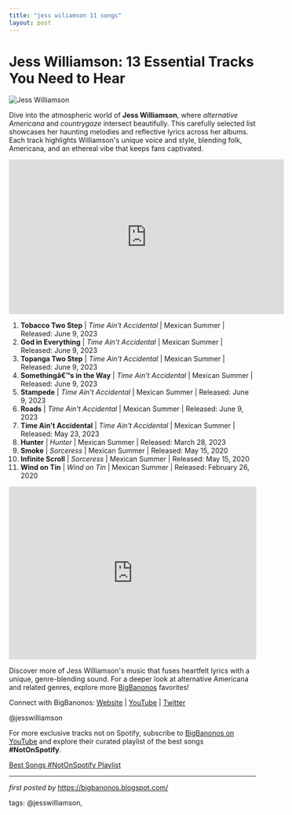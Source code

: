 ```yaml
---
title: "jess wiliamson 11 songs"
layout: post
---
```

<h1>Jess Williamson: 13 Essential Tracks You Need to Hear</h1>
<img alt="Jess Williamson" src="https://images.squarespace-cdn.com/content/v1/57a3b9689f7456038870f069/8c0ebdd0-8695-4da1-82c9-37aecbce24b6/Jess+Williamson+-+Time+Ain%27t+Accidental+_+Press+Photo%2C+Credit+to+Jackie+Lee+Young.jpeg" /> <p>Dive into the atmospheric world of <strong>Jess Williamson</strong>, where <em>alternative Americana</em> and <em>countrygaze</em> intersect beautifully. This carefully selected list showcases her haunting melodies and reflective lyrics across her albums. Each track highlights Williamson's unique voice and style, blending folk, Americana, and an ethereal vibe that keeps fans captivated.</p>
<iframe allowfullscreen="allowfullscreen" frameborder="0" height="315" src="https://www.youtube.com/embed/videoseries?list=PLtuNtuTatqI2Ocz6TUgd_FP5AML-oPs33" width="560"></iframe><br />
<ol> <li><strong>Tobacco Two Step</strong> | <em>Time Ain't Accidental</em> | Mexican Summer | Released: June 9, 2023</li> <li><strong>God in Everything</strong> | <em>Time Ain't Accidental</em> | Mexican Summer | Released: June 9, 2023</li> <li><strong>Topanga Two Step</strong> | <em>Time Ain't Accidental</em> | Mexican Summer | Released: June 9, 2023</li> <li><strong>Somethingâ€™s in the Way</strong> | <em>Time Ain't Accidental</em> | Mexican Summer | Released: June 9, 2023</li> <li><strong>Stampede</strong> | <em>Time Ain't Accidental</em> | Mexican Summer | Released: June 9, 2023</li> <li><strong>Roads</strong> | <em>Time Ain't Accidental</em> | Mexican Summer | Released: June 9, 2023</li> <li><strong>Time Ain't Accidental</strong> | <em>Time Ain't Accidental</em> | Mexican Summer | Released: May 23, 2023</li> <li><strong>Hunter</strong> | <em>Hunter</em> | Mexican Summer | Released: March 28, 2023</li> <li><strong>Smoke</strong> | <em>Sorceress</em> | Mexican Summer | Released: May 15, 2020</li> <li><strong>Infinite Scroll</strong> | <em>Sorceress</em> | Mexican Summer | Released: May 15, 2020</li> <li><strong>Wind on Tin</strong> | <em>Wind on Tin</em> | Mexican Summer | Released: February 26, 2020</li>
</ol> <div> <iframe allow="autoplay; clipboard-write; encrypted-media; fullscreen; picture-in-picture" allowfullscreen="" frameborder="0" height="352" loading="lazy" src="https://open.spotify.com/embed/playlist/1xNwiAhyjmC2eta3JgycJf?utm_source=generator" width="100%"></iframe>
</div> <p>Discover more of Jess Williamson's music that fuses heartfelt lyrics with a unique, genre-blending sound. For a deeper look at alternative Americana and related genres, explore more <a href="https://bigbanonos.blogspot.com/">BigBanonos</a> favorites!</p> <div> <p>Connect with BigBanonos: <a href="https://bigbanonos.blogspot.com/">Website</a> | <a href="https://www.youtube.com/@BigBanonos">YouTube</a> | <a href="https://x.com/bigbanonos">Twitter</a></p>
</div> <!--Tags-->
<p>@jesswilliamson</p>


<!--Subscribe and Playlist Links-->
<div>
    <p>For more exclusive tracks not on Spotify, subscribe to <a href="https://www.youtube.com/@BigBanonos" target="_blank">BigBanonos on YouTube</a> and explore their curated playlist of the best songs <strong>#NotOnSpotify</strong>.</p>
    <p><a href="https://www.youtube.com/playlist?list=PLtuNtuTatqI0kFahUCbtbfenC_ET5O_tr" target="_blank">Best Songs #NotOnSpotify Playlist<br /></a></p></div>

<hr />

<p><em>first posted by</em> <a href="https://bigbanonos.blogspot.com/" rel="noopener" target="_new">https://bigbanonos.blogspot.com/</a></p>

<p>tags: @jesswilliamson,</p>
